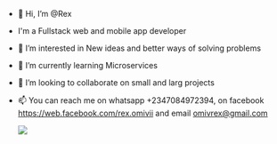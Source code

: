 - 👋 Hi, I’m @Rex
- I'm a Fullstack web and mobile app developer 
- 👀 I’m interested in New ideas and better ways of solving problems
- 🌱 I’m currently learning Microservices
- 💞️ I’m looking to collaborate on small and larg projects
- 📫 You can reach me on whatsapp +2347084972394, on facebook https://web.facebook.com/rex.omivii and email omivrex@gmail.com

  <img src="https://github-readme-stats.vercel.app/api/?username=rexomiv&count_private=true&theme=tokyonight&showicons=true">

<!---
omivrex/omivrex is a ✨ special ✨ repository because its `README.md` (this file) appears on your GitHub profile.
You can click the Preview link to take a look at your changes.
--->
